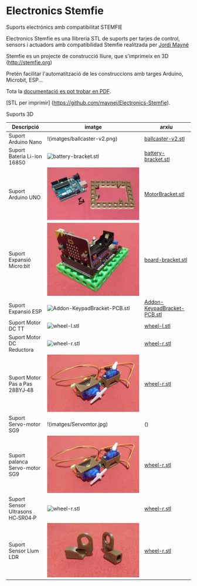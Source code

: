 # Electronics Stemfie

Suports electrónics amb compatibilitat STEMFIE

Electronics Stemfie es una llibreria STL de suports per tarjes de control, sensors i actuadors 
amb compatibilidad Stemfie realitzada per [Jordi Mayné](https://github.com/maynej) 

Stemfie es un projecte de construcció lliure, que s'imprimeix en 3D (http://stemfie.org) 

Pretén facilitar l'automatització de les construccions amb targes Arduino, Microbit, ESP...

Tota la [documentació es pot trobar en PDF](https://github.com/maynej/Electronics-Stemfie/tree/main/Doc).

[STL per imprimir] (https://github.com/maynej/Electronics-Stemfie).

Suports 3D
  
Descripció         | imatge          | arxiu         
------------- | ------------- | ------------- 
Suport Arduino Nano|!(imatges/ballcaster-v2.png) | [ballcaster-v2.stl](archivos-stl/ballcaster-v2.stl)  
Suport Bateria Li-ion 16850|![battery-bracket.stl](imatges/16850.jpg) | [battery-bracket.stl](archivos-stl/battery-bracket.stl)  
Suport Arduino UNO|![MotorBracket.stl](imatges/ArduinoUNO.jpg) | [MotorBracket.stl](archivos-stl/MotorBracket.stl)  
Suport Expansió Micro:bit|![board-bracket.stl](imatges/Microbit.jpg) | [board-bracket.stl](archivos-stl/board-bracket.stl)  
Suport Expansió ESP|![Addon-KeypadBracket-PCB.stl](imagenes/Addon-KeypadBracket-PCB.png) | [Addon-KeypadBracket-PCB.stl](archivos-stl/Addon-KeypadBracket-PCB.stl)  
Suport Motor DC TT|![wheel-l.stl](imagenes/wheel-l.png) | [wheel-l.stl](archivos-stl/wheel-l.stl)  
Suport Motor DC Reductora|![wheel-r.stl](imagenes/wheel-r.png) | [wheel-r.stl](archivos-stl/wheel-r.stl)
Suport Motor Pas a Pas 28BYJ‐48|![wheel-r.stl](imatges/Servomotor.jpg) | [wheel-r.stl](archivos-stl/wheel-r.stl)
Suport Servo-motor SG9|!(imatges/Servomtor.jpg) | ()
Suport palanca Servo-motor SG9|![wheel-r.stl](imatges/Servomotor.jpg) | [wheel-r.stl](archivos-stl/wheel-r.stl)
Suport Sensor Ultrasons HC‐SR04‐P|![wheel-r.stl](imatges/SensiorDistancia.jpg) | [wheel-r.stl](archivos-stl/wheel-r.stl) 
Suport Sensor Llum LDR|![wheel-r.stl](imatges/LDR.jpg) | [wheel-r.stl](archivos-stl/wheel-r.stl) 



